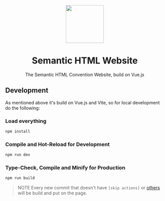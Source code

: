 <div align="center">
<img src="https://semantichtml.github.io/icon.png" width="120"/>
<h1>Semantic HTML Website</h1>
<p>The Semantic HTML Convention Website, build on Vue.js</p>
</div>

## Development
As mentioned above it's build on Vue.js and Vite, so for local development do the following:

### Load everything

```sh
npm install
```

### Compile and Hot-Reload for Development

```sh
npm run dev
```

### Type-Check, Compile and Minify for Production

```sh
npm run build
```

>NOTE
>Every new commit that doesn't have `[skip actions]` or [others](https://docs.github.com/en/actions/managing-workflow-runs/skipping-workflow-runs) will be build and put on the page.